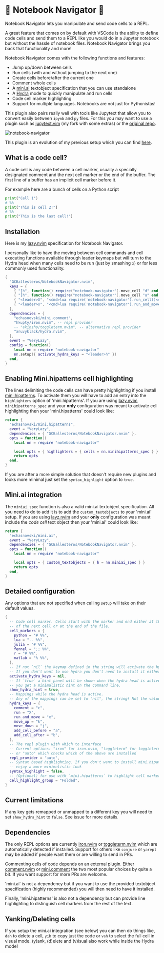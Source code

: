 # 🚢 Notebook Navigator 🚢

Notebook Navigator lets you manipulate and send code cells to a REPL.

A great feature that comes on by default with VSCode is the ability to define
code cells and send them to a REPL like you would do in a Jupyter notebook but
without the hassle of notebook files. Notebook Navigator brings you back that
functionality and more!

Notebook Navigator comes with the following functions and features:
- Jump up/down between cells
- Run cells (with and without jumping to the next one)
- Create cells before/after the current one
- Comment whole cells
- A [mini.ai](https://github.com/echasnovski/mini.nvim/blob/main/readmes/mini-ai.md) textobject
  specification that you can use standalone
- A [Hydra](https://github.com/anuvyklack/hydra.nvim) mode to quickly manipulate and run
  cells
- Code cell marker highlighting
- Support for multiple languages. Notebooks are not just for Pythonistas!

This plugin also pairs really well with tools like Jupytext that allow you to
convert easily between `ipynb` and `py` files. For this you may want to use a
plugin such as [jupytext.vim](https://github.com/GCBallesteros/jupytext.vim)  (my fork with some
extras) or the [original repo](https://github.com/goerz/jupytext.vim).

![notebook-navigator](assets/notebook_navigator.gif)

This plugin is an evolution of my previous setup which you can find
[here](https://www.maxwellrules.com/misc/nvim_jupyter.html).

## What is a code cell?
A code cell is any code between a cell marker, usually a specially designated comment
and the next cell marker or the end of the buffer. The first line of a buffer has an
implicit cell marker before it.

For example here are a bunch of cells on a Python script
```python
print("Cell 1")
# %%
print("This is cell 2!")
# %%
print("This is the last cell!")
```


## Installation
Here is my [lazy.nvim](https://www.github.com/folke/lazy.nvim) specification for Notebook
Navigator.

I personally like to have the moving between cell commands and cell executing functions
available through leader keymaps but will turn to the Hydra head when many cells need to
be run (just by smashing `x`) or for less commonly used functionality.
```lua
{
  "GCBallesteros/NotebookNavigator.nvim",
  keys = {
    { "]h", function() require("notebook-navigator").move_cell "d" end },
    { "[h", function() require("notebook-navigator").move_cell "u" end },
    { "<leader>X", "<cmd>lua require('notebook-navigator').run_cell()<cr>" },
    { "<leader>x", "<cmd>lua require('notebook-navigator').run_and_move()<cr>" },
  },
  dependencies = {
    "echasnovski/mini.comment",
    "hkupty/iron.nvim", -- repl provider
    -- "akinsho/toggleterm.nvim", -- alternative repl provider
    "anuvyklack/hydra.nvim",
  },
  event = "VeryLazy",
  config = function()
    local nn = require "notebook-navigator"
    nn.setup({ activate_hydra_keys = "<leader>h" })
  end,
}
```

## Enabling Mini.hipatterns cell highlighting
The lines delimiting the code cells can have pretty highlighting if you install 
[mini.hipatterns](https://github.com/echasnovski/mini.hipatterns). To activate them you will
have to add an entry into the `highlighters` option of 'mini.hipatterns'. If you are using
[lazy.nvim](https//www.github.com/folke/lazy.nvim) `minihipatterns_spec` and your __only__
configuration was meant to activate cell highlighting then your 'mini.hipatterns' could
look like:

```lua
return {
  "echasnovski/mini.hipatterns",
  event = "VeryLazy",
  dependencies = { "GCBallesteros/NotebookNavigator.nvim" },
  opts = function()
    local nn = require "notebook-navigator"

    local opts = { highlighters = { cells = nn.minihipatterns_spec } }
    return opts
  end,
}
```

If you are after a more simple solution that doesn't require new plugins and looks
more minimal just set the `syntax_highlight` option to `true`.


## Mini.ai integration
The `miniai_spec` function is also a valid mini.ai textobject specification.
All you need to do to add it is to add the `custom_textobjects`  to your 'mini.ai' setup. If you
are using [layz.nvim](https://www.github.com/folke/lazy.nvim) and your __only__ configuration was
meant include the _code cell_ text object then your 'mini.ai' could look like:

```lua
return {
  "echasnovski/mini.ai",
  event = "VeryLazy",
  dependencies = { "GCBallesteros/NotebookNavigator.nvim" },
  opts = function()
    local nn = require "notebook-navigator"

    local opts = { custom_textobjects = { h = nn.miniai_spec } }
    return opts
  end,
}
```


## Detailed configuration
Any options that are not specified when calling `setup` will take on their default values.
```lua
{
  -- Code cell marker. Cells start with the marker and end either at the beginning
  -- of the next cell or at the end of the file.
  cell_markers = {
    python = "# %%",
    lua = "-- %%",
    julia = "# %%",
    fennel = ";; %%",
    r = "# %%",
    matlab = "% %%",
  },
  -- If not `nil` the keymap defined in the string will activate the hydra head.
  -- If you don't want to use hydra you don't need to install it either.
  activate_hydra_keys = nil,
  -- If `true` a hint panel will be shown when the hydra head is active. If `false`
  -- you get a minimalistic hint on the command line.
  show_hydra_hint = true,
  -- Mappings while the hydra head is active.
  -- Any of the mappings can be set to "nil", the string! Not the value! to unamp it
  hydra_keys = {
    comment = "c",
    run = "X",
    run_and_move = "x",
    move_up = "k",
    move_down = "j",
    add_cell_before = "a",
    add_cell_after = "b",
  },
  -- The repl plugin with which to interface
  -- Current options: "iron" for iron.nvim, "toggleterm" for toggleterm.nvim,
  -- or "auto" which checks which of the above are installed
  repl_provider = "auto",
  -- Syntax based highlighting. If you don't want to install mini.hipattners or
  -- enjoy a more minimalistic look
  syntax_highlight = false,
  -- (Optional) for use with `mini.hipatterns` to highlight cell markers
  cell_highlight_group = "Folded",
}
```

## Current limitations
If any key gets remapped or unmapped to a different key you will need to set `show_hydra_hint`
to `false`. See issue for more details.


## Dependencies
The only REPL options are currently [iron.nvim](https://github.com/Vigemus/iron.nvim) or
[toggleterm.nvim](https://github.com/akinsho/toggleterm.nvim) which are automatically detected
if installed.
Support for others like `conjure` or `yarepl` may be added if people want them
or are willing to send in PRs.

Commenting cells of code depends on an external plugin. Either
[comment.nvim](https://github.com/numToStr/Comment.nvim) or
[mini.comment](https://github.com/echasnovski/mini.comment) the two most
popular choices by quite a bit. If you want support for more PRs are welcome.

'mini.ai' is not a dependency but if you want to use the provided
textobject specification (highly recommended) you will then need to have it
installed.

Finally, 'mini.hipatterns' is also not a dependency but can provide line
highlighting to distinguish cell markers from the rest of the text.

## Yanking/Deleting cells
If you setup the mini.ai integration (see below) you can then do things like,
`dah` to delete a cell, `yih` to copy just the code or `vah` to select the full
cell in visual mode. (y)ank, (d)elete and (v)isual also work while inside the
Hydra mode!

